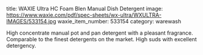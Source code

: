 title: WAXIE Ultra HC Foam Blen Manual Dish Detergent
image: https://www.waxie.com/pdf/spec-sheets/wx-ultra/WXULTRA-IMAGES/533154.jpg
waxie_item_number: 533154
category: warewash

High concentrate manual pot and pan detergent with a pleasant fragrance. Comparable to the finest detergents on the market. High suds with excellent detergency.
